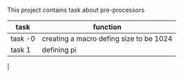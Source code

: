 This project contains task about pre-processors


| task | function |
| ---- | -------- |
| task -0 | creating a macro defing size to be 1024 |
| task 1 | defining pi |
| 